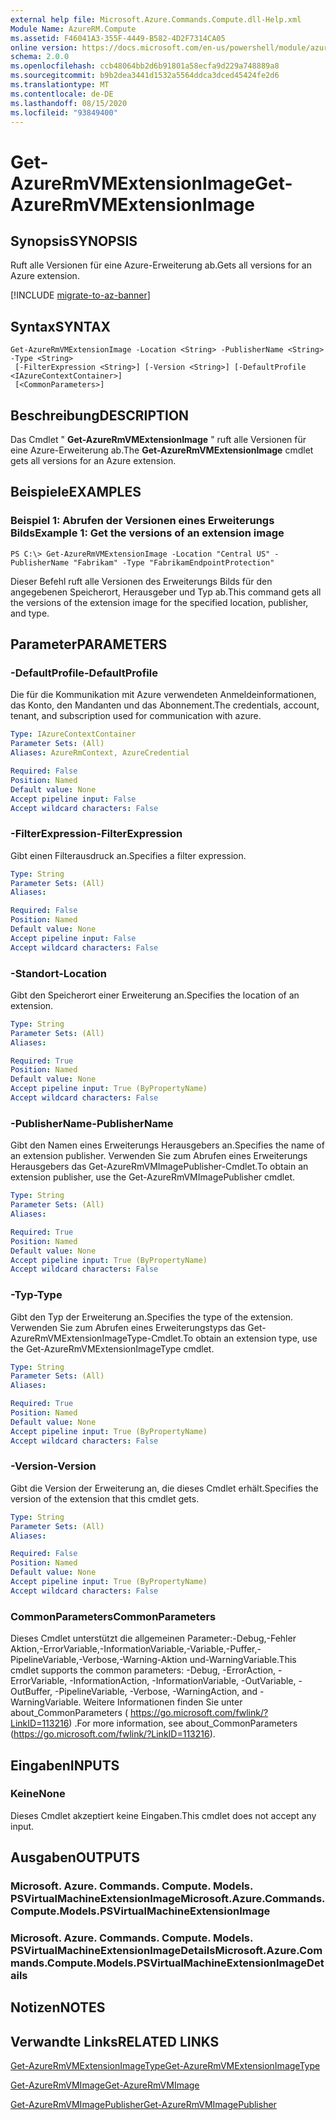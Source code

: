 ```yaml
---
external help file: Microsoft.Azure.Commands.Compute.dll-Help.xml
Module Name: AzureRM.Compute
ms.assetid: F46041A3-355F-4449-B582-4D2F7314CA05
online version: https://docs.microsoft.com/en-us/powershell/module/azurerm.compute/get-azurermvmextensionimage
schema: 2.0.0
ms.openlocfilehash: ccb48064bb2d6b91801a58ecfa9d229a748889a8
ms.sourcegitcommit: b9b2dea3441d1532a5564ddca3dced45424fe2d6
ms.translationtype: MT
ms.contentlocale: de-DE
ms.lasthandoff: 08/15/2020
ms.locfileid: "93849400"
---
```

# <span data-ttu-id="dfabe-101">Get-AzureRmVMExtensionImage</span><span class="sxs-lookup"><span data-stu-id="dfabe-101">Get-AzureRmVMExtensionImage</span></span>

## <span data-ttu-id="dfabe-102">Synopsis</span><span class="sxs-lookup"><span data-stu-id="dfabe-102">SYNOPSIS</span></span>
<span data-ttu-id="dfabe-103">Ruft alle Versionen für eine Azure-Erweiterung ab.</span><span class="sxs-lookup"><span data-stu-id="dfabe-103">Gets all versions for an Azure extension.</span></span>

[!INCLUDE [migrate-to-az-banner](../../includes/migrate-to-az-banner.md)]

## <span data-ttu-id="dfabe-104">Syntax</span><span class="sxs-lookup"><span data-stu-id="dfabe-104">SYNTAX</span></span>

```
Get-AzureRmVMExtensionImage -Location <String> -PublisherName <String> -Type <String>
 [-FilterExpression <String>] [-Version <String>] [-DefaultProfile <IAzureContextContainer>]
 [<CommonParameters>]
```

## <span data-ttu-id="dfabe-105">Beschreibung</span><span class="sxs-lookup"><span data-stu-id="dfabe-105">DESCRIPTION</span></span>
<span data-ttu-id="dfabe-106">Das Cmdlet " **Get-AzureRmVMExtensionImage** " ruft alle Versionen für eine Azure-Erweiterung ab.</span><span class="sxs-lookup"><span data-stu-id="dfabe-106">The **Get-AzureRmVMExtensionImage** cmdlet gets all versions for an Azure extension.</span></span>

## <span data-ttu-id="dfabe-107">Beispiele</span><span class="sxs-lookup"><span data-stu-id="dfabe-107">EXAMPLES</span></span>

### <span data-ttu-id="dfabe-108">Beispiel 1: Abrufen der Versionen eines Erweiterungs Bilds</span><span class="sxs-lookup"><span data-stu-id="dfabe-108">Example 1: Get the versions of an extension image</span></span>
```
PS C:\> Get-AzureRmVMExtensionImage -Location "Central US" -PublisherName "Fabrikam" -Type "FabrikamEndpointProtection"
```

<span data-ttu-id="dfabe-109">Dieser Befehl ruft alle Versionen des Erweiterungs Bilds für den angegebenen Speicherort, Herausgeber und Typ ab.</span><span class="sxs-lookup"><span data-stu-id="dfabe-109">This command gets all the versions of the extension image for the specified location, publisher, and type.</span></span>

## <span data-ttu-id="dfabe-110">Parameter</span><span class="sxs-lookup"><span data-stu-id="dfabe-110">PARAMETERS</span></span>

### <span data-ttu-id="dfabe-111">-DefaultProfile</span><span class="sxs-lookup"><span data-stu-id="dfabe-111">-DefaultProfile</span></span>
<span data-ttu-id="dfabe-112">Die für die Kommunikation mit Azure verwendeten Anmeldeinformationen, das Konto, den Mandanten und das Abonnement.</span><span class="sxs-lookup"><span data-stu-id="dfabe-112">The credentials, account, tenant, and subscription used for communication with azure.</span></span>

```yaml
Type: IAzureContextContainer
Parameter Sets: (All)
Aliases: AzureRmContext, AzureCredential

Required: False
Position: Named
Default value: None
Accept pipeline input: False
Accept wildcard characters: False
```

### <span data-ttu-id="dfabe-113">-FilterExpression</span><span class="sxs-lookup"><span data-stu-id="dfabe-113">-FilterExpression</span></span>
<span data-ttu-id="dfabe-114">Gibt einen Filterausdruck an.</span><span class="sxs-lookup"><span data-stu-id="dfabe-114">Specifies a filter expression.</span></span>

```yaml
Type: String
Parameter Sets: (All)
Aliases: 

Required: False
Position: Named
Default value: None
Accept pipeline input: False
Accept wildcard characters: False
```

### <span data-ttu-id="dfabe-115">-Standort</span><span class="sxs-lookup"><span data-stu-id="dfabe-115">-Location</span></span>
<span data-ttu-id="dfabe-116">Gibt den Speicherort einer Erweiterung an.</span><span class="sxs-lookup"><span data-stu-id="dfabe-116">Specifies the location of an extension.</span></span>

```yaml
Type: String
Parameter Sets: (All)
Aliases: 

Required: True
Position: Named
Default value: None
Accept pipeline input: True (ByPropertyName)
Accept wildcard characters: False
```

### <span data-ttu-id="dfabe-117">-PublisherName</span><span class="sxs-lookup"><span data-stu-id="dfabe-117">-PublisherName</span></span>
<span data-ttu-id="dfabe-118">Gibt den Namen eines Erweiterungs Herausgebers an.</span><span class="sxs-lookup"><span data-stu-id="dfabe-118">Specifies the name of an extension publisher.</span></span>
<span data-ttu-id="dfabe-119">Verwenden Sie zum Abrufen eines Erweiterungs Herausgebers das Get-AzureRmVMImagePublisher-Cmdlet.</span><span class="sxs-lookup"><span data-stu-id="dfabe-119">To obtain an extension publisher, use the Get-AzureRmVMImagePublisher cmdlet.</span></span>

```yaml
Type: String
Parameter Sets: (All)
Aliases: 

Required: True
Position: Named
Default value: None
Accept pipeline input: True (ByPropertyName)
Accept wildcard characters: False
```

### <span data-ttu-id="dfabe-120">-Typ</span><span class="sxs-lookup"><span data-stu-id="dfabe-120">-Type</span></span>
<span data-ttu-id="dfabe-121">Gibt den Typ der Erweiterung an.</span><span class="sxs-lookup"><span data-stu-id="dfabe-121">Specifies the type of the extension.</span></span>
<span data-ttu-id="dfabe-122">Verwenden Sie zum Abrufen eines Erweiterungstyps das Get-AzureRmVMExtensionImageType-Cmdlet.</span><span class="sxs-lookup"><span data-stu-id="dfabe-122">To obtain an extension type, use the Get-AzureRmVMExtensionImageType cmdlet.</span></span>

```yaml
Type: String
Parameter Sets: (All)
Aliases: 

Required: True
Position: Named
Default value: None
Accept pipeline input: True (ByPropertyName)
Accept wildcard characters: False
```

### <span data-ttu-id="dfabe-123">-Version</span><span class="sxs-lookup"><span data-stu-id="dfabe-123">-Version</span></span>
<span data-ttu-id="dfabe-124">Gibt die Version der Erweiterung an, die dieses Cmdlet erhält.</span><span class="sxs-lookup"><span data-stu-id="dfabe-124">Specifies the version of the extension that this cmdlet gets.</span></span>

```yaml
Type: String
Parameter Sets: (All)
Aliases: 

Required: False
Position: Named
Default value: None
Accept pipeline input: True (ByPropertyName)
Accept wildcard characters: False
```

### <span data-ttu-id="dfabe-125">CommonParameters</span><span class="sxs-lookup"><span data-stu-id="dfabe-125">CommonParameters</span></span>
<span data-ttu-id="dfabe-126">Dieses Cmdlet unterstützt die allgemeinen Parameter:-Debug,-Fehler Aktion,-ErrorVariable,-InformationVariable,-Variable,-Puffer,-PipelineVariable,-Verbose,-Warning-Aktion und-WarningVariable.</span><span class="sxs-lookup"><span data-stu-id="dfabe-126">This cmdlet supports the common parameters: -Debug, -ErrorAction, -ErrorVariable, -InformationAction, -InformationVariable, -OutVariable, -OutBuffer, -PipelineVariable, -Verbose, -WarningAction, and -WarningVariable.</span></span> <span data-ttu-id="dfabe-127">Weitere Informationen finden Sie unter about_CommonParameters ( https://go.microsoft.com/fwlink/?LinkID=113216) .</span><span class="sxs-lookup"><span data-stu-id="dfabe-127">For more information, see about_CommonParameters (https://go.microsoft.com/fwlink/?LinkID=113216).</span></span>

## <span data-ttu-id="dfabe-128">Eingaben</span><span class="sxs-lookup"><span data-stu-id="dfabe-128">INPUTS</span></span>

### <span data-ttu-id="dfabe-129">Keine</span><span class="sxs-lookup"><span data-stu-id="dfabe-129">None</span></span>
<span data-ttu-id="dfabe-130">Dieses Cmdlet akzeptiert keine Eingaben.</span><span class="sxs-lookup"><span data-stu-id="dfabe-130">This cmdlet does not accept any input.</span></span>

## <span data-ttu-id="dfabe-131">Ausgaben</span><span class="sxs-lookup"><span data-stu-id="dfabe-131">OUTPUTS</span></span>

### <span data-ttu-id="dfabe-132">Microsoft. Azure. Commands. Compute. Models. PSVirtualMachineExtensionImage</span><span class="sxs-lookup"><span data-stu-id="dfabe-132">Microsoft.Azure.Commands.Compute.Models.PSVirtualMachineExtensionImage</span></span>

### <span data-ttu-id="dfabe-133">Microsoft. Azure. Commands. Compute. Models. PSVirtualMachineExtensionImageDetails</span><span class="sxs-lookup"><span data-stu-id="dfabe-133">Microsoft.Azure.Commands.Compute.Models.PSVirtualMachineExtensionImageDetails</span></span>

## <span data-ttu-id="dfabe-134">Notizen</span><span class="sxs-lookup"><span data-stu-id="dfabe-134">NOTES</span></span>

## <span data-ttu-id="dfabe-135">Verwandte Links</span><span class="sxs-lookup"><span data-stu-id="dfabe-135">RELATED LINKS</span></span>

[<span data-ttu-id="dfabe-136">Get-AzureRmVMExtensionImageType</span><span class="sxs-lookup"><span data-stu-id="dfabe-136">Get-AzureRmVMExtensionImageType</span></span>](./Get-AzureRmVMExtensionImageType.md)

[<span data-ttu-id="dfabe-137">Get-AzureRmVMImage</span><span class="sxs-lookup"><span data-stu-id="dfabe-137">Get-AzureRmVMImage</span></span>](./Get-AzureRmVMImage.md)

[<span data-ttu-id="dfabe-138">Get-AzureRmVMImagePublisher</span><span class="sxs-lookup"><span data-stu-id="dfabe-138">Get-AzureRmVMImagePublisher</span></span>](./Get-AzureRmVMImagePublisher.md)


